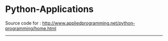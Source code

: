 # Python-Applications

Source code for : http://www.appliedprogramming.net/python-programming/home.html

<hr>
